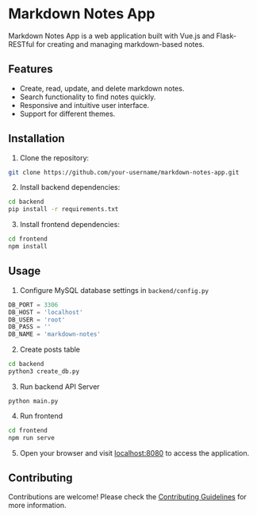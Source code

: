 # Markdown Notes App

Markdown Notes App is a web application built with Vue.js and Flask-RESTful for creating and managing markdown-based notes.

## Features

-   Create, read, update, and delete markdown notes.
-   Search functionality to find notes quickly.
-   Responsive and intuitive user interface.
-   Support for different themes.

## Installation

1. Clone the repository:

```bash
git clone https://github.com/your-username/markdown-notes-app.git
```

2. Install backend dependencies:

```bash
cd backend
pip install -r requirements.txt
```

3. Install frontend dependencies:

```bash
cd frontend
npm install
```

## Usage

1. Configure MySQL database settings in `backend/config.py`

```python
DB_PORT = 3306
DB_HOST = 'localhost'
DB_USER = 'root'
DB_PASS = ''
DB_NAME = 'markdown-notes'
```

2. Create posts table

```bash
cd backend
python3 create_db.py
```

3. Run backend API Server

```
python main.py
```

4. Run frontend

```bash
cd frontend
npm run serve
```

5. Open your browser and visit [localhost:8080](http://localhost:8080) to access the application.

## Contributing

Contributions are welcome! Please check the [Contributing Guidelines](CONTRIBUTING.md) for more information.
